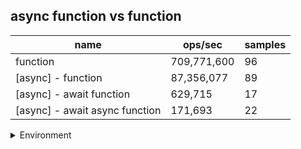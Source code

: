 ## async function vs function

|name|ops/sec|samples|
|-|-|-|
|function|709,771,600|96|
|[async] - function|87,356,077|89|
|[async] - await function|629,715|17|
|[async] - await async function|171,693|22|


<details>
<summary>Environment</summary>

* __Machine:__ linux x64 | 2 vCPUs | 6.8GB Mem
* __Run:__ Thu Oct 26 2023 23:42:36 GMT+0000 (Coordinated Universal Time)
</details>

<!--
{"environment":{"platform":"linux","arch":"x64","cpus":2,"totalMemory":6.7597503662109375},"benchmarks":[{"name":"function","opsSec":709771600.1531788,"samples":7},{"name":"[async] - function","opsSec":87356077.08438015,"samples":7},{"name":"[async] - await function","opsSec":629714.8998330891,"samples":3},{"name":"[async] - await async function","opsSec":171692.93354542388,"samples":3}]}-->
